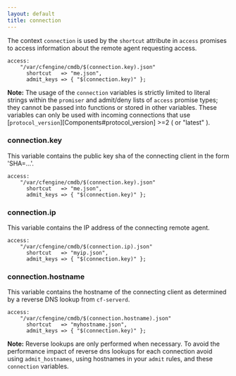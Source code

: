 ```yaml
---
layout: default
title: connection
---
```


The context `connection` is used by the `shortcut` attribute in `access`
promises to access information about the remote agent requesting access.

```cf3
access:
    "/var/cfengine/cmdb/$(connection.key).json"
      shortcut   => "me.json",
      admit_keys => { "$(connection.key)" };
```

**Note:** The usage of the `connection` variables is strictly limited to
literal strings within the `promiser` and admit/deny lists of `access` promise
types; they cannot be passed into functions or stored in other variables. These
variables can only be used with incoming connections that use
[`protocol_version`][Components#protocol_version] >=2 ( or "latest" ).

### connection.key

This variable contains the public key sha of the connecting client in the form 'SHA=...'.

```cf3
access:
    "/var/cfengine/cmdb/$(connection.key).json"
      shortcut   => "me.json",
      admit_keys => { "$(connection.key)" };
```


### connection.ip

This variable contains the IP address of the connecting remote agent.

```cf3
access:
    "/var/cfengine/cmdb/$(connection.ip).json"
      shortcut   => "myip.json",
      admit_keys => { "$(connection.key)" };
```


### connection.hostname

This variable contains the hostname of the connecting client as determined by a
reverse DNS lookup from `cf-serverd`.

```cf3
access:
    "/var/cfengine/cmdb/$(connection.hostname).json"
      shortcut   => "myhostname.json",
      admit_keys => { "$(connection.key)" };
```

**Note:** Reverse lookups are only performed when necessary. To avoid the
performance impact of reverse dns lookups for each connection avoid using
`admit_hostnames`, using hostnames in your `admit` rules, and these
`connection` variables.
